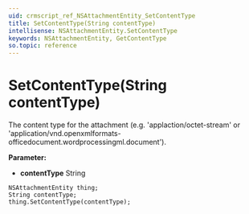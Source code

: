 ```yaml
---
uid: crmscript_ref_NSAttachmentEntity_SetContentType
title: SetContentType(String contentType)
intellisense: NSAttachmentEntity.SetContentType
keywords: NSAttachmentEntity, GetContentType
so.topic: reference
---
```


# SetContentType(String contentType)

The content type for the attachment (e.g. &apos;applaction/octet-stream&apos; or &apos;application/vnd.openxmlformats-officedocument.wordprocessingml.document&apos;).

**Parameter:** 
* **contentType** String

```crmscript
NSAttachmentEntity thing;
String contentType;
thing.SetContentType(contentType);
```

